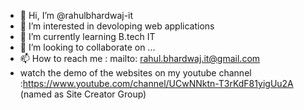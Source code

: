 - 👋 Hi, I’m @rahulbhardwaj-it
- 👀 I’m interested in devoloping web applications
- 🌱 I’m currently learning B.tech IT
- 💞️ I’m looking to collaborate on ...
- 📫 How to reach me : mailto: rahul.bhardwaj.it@gmail.com
- watch the demo of the websites on my youtube channel :https://www.youtube.com/channel/UCwNNktn-T3rKdF81yigUu2A (named as Site Creator Group)
<!---
rahulbhardwaj-it/rahulbhardwaj-it is a ✨ special ✨ repository because its `README.md` (this file) appears on your GitHub profile.
You can click the Preview link to take a look at your changes.
--->
